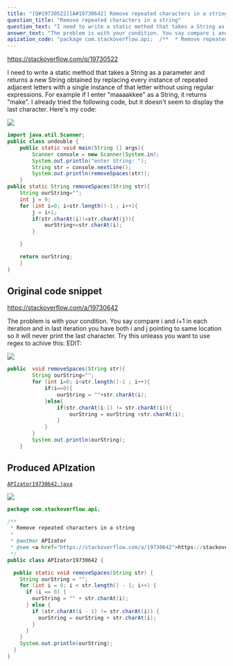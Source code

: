 ```yaml
---
title: "[Q#19730522][A#19730642] Remove repeated characters in a string"
question_title: "Remove repeated characters in a string"
question_text: "I need to write a static method that takes a String as a parameter and returns a new String obtained by replacing every instance of repeated adjacent letters with a single instance of that letter without using regular expressions. For example if I enter \"maaaakkee\" as a String, it returns \"make\". I already tried the following code, but it doesn't seem to display the last character. Here's my code:"
answer_text: "The problem is with your condition. You say compare i and i+1 in each iteration and in last iteration you have both i and j pointing to same location so it will never print the last character. Try this unleass you want to use regex to achive this: EDIT:"
apization_code: "package com.stackoverflow.api;  /**  * Remove repeated characters in a string  *  * @author APIzator  * @see <a href=\"https://stackoverflow.com/a/19730642\">https://stackoverflow.com/a/19730642</a>  */ public class APIzator19730642 {    public static void removeSpaces(String str) {     String ourString = \"\";     for (int i = 0; i < str.length() - 1; i++) {       if (i == 0) {         ourString = \"\" + str.charAt(i);       } else {         if (str.charAt(i - 1) != str.charAt(i)) {           ourString = ourString + str.charAt(i);         }       }     }     System.out.println(ourString);   } }"
---
```


https://stackoverflow.com/q/19730522

I need to write a static method that takes a String as a parameter and returns a new String obtained by replacing every instance of repeated adjacent letters with a single instance of that letter without using regular expressions. For example if I enter &quot;maaaakkee&quot; as a String, it returns &quot;make&quot;.
I already tried the following code, but it doesn&#x27;t seem to display the last character.
Here&#x27;s my code:


<div class="code-logo"><img src="/stackoverflow.png" /></div>

```java
import java.util.Scanner;
public class undouble {
    public static void main(String [] args){
        Scanner console = new Scanner(System.in);
        System.out.println("enter String: ");
        String str = console.nextLine();
        System.out.println(removeSpaces(str));
    }
public static String removeSpaces(String str){
    String ourString="";
    int j = 0;
    for (int i=0; i<str.length()-1 ; i++){
        j = i+1;
        if(str.charAt(i)!=str.charAt(j)){
            ourString+=str.charAt(i);
        }

    }

    return ourString;
    }
}
```


## Original code snippet

https://stackoverflow.com/a/19730642

The problem is with your condition. You say compare i and i+1 in each iteration and in last iteration you have both i and j pointing to same location so it will never print the last character. Try this unleass you want to use regex to achive this:
EDIT:

<div class="code-logo"><img src="/stackoverflow.png" /></div>

```java
public  void removeSpaces(String str){
        String ourString="";
        for (int i=0; i<str.length()-1 ; i++){
            if(i==0){
                ourString = ""+str.charAt(i);
            }else{
                if(str.charAt(i-1) != str.charAt(i)){
                    ourString = ourString +str.charAt(i);
                }
            }           
        }
        System.out.println(ourString);
    }
```

## Produced APIzation

[`APIzator19730642.java`](https://github.com/pasqualesalza/apization/raw/main/data/search/APIzator19730642.java)

<div class="code-logo"><img src="/apizator.png" /></div>

```java
package com.stackoverflow.api;

/**
 * Remove repeated characters in a string
 *
 * @author APIzator
 * @see <a href="https://stackoverflow.com/a/19730642">https://stackoverflow.com/a/19730642</a>
 */
public class APIzator19730642 {

  public static void removeSpaces(String str) {
    String ourString = "";
    for (int i = 0; i < str.length() - 1; i++) {
      if (i == 0) {
        ourString = "" + str.charAt(i);
      } else {
        if (str.charAt(i - 1) != str.charAt(i)) {
          ourString = ourString + str.charAt(i);
        }
      }
    }
    System.out.println(ourString);
  }
}

```